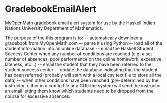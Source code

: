 # GradebookEmailAlert
MyOpenMath gradebook email alert system for use by the Haskell Indian Nations University
Department of Mathematics. 

The purpose of the this program is to:
-- automatically download a gradebook from MyOpenMath.com
-- parse it using Python
-- load all of the student information into an online database
-- email the Haskell Student Success Center when any number of conditions are 
   reached (e.g. a set number of absences, poor performance on the online homework, excessive lateness, etc...)
-- email the student that they have been referred to the student suceess center
-- update the database indicating that the student has been referred (probably will start with a local csv text file to store all the data)
-- when other conditions have been reached (pre-determined by the instructor, either in a config file or a GUI)
   the system will send the instructor an email letting them know which students need to be dropped from the 
   course for excessive absences.
   
   
